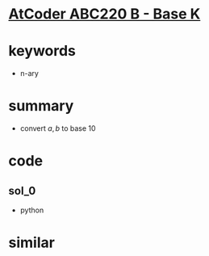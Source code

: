 # [AtCoder ABC220 B - Base K](https://atcoder.jp/contests/abc220/tasks/abc220_b)


# keywords
- n-ary

# summary 
- convert $a, b$ to base 10


# code 
## sol_0 
- python


# similar 

